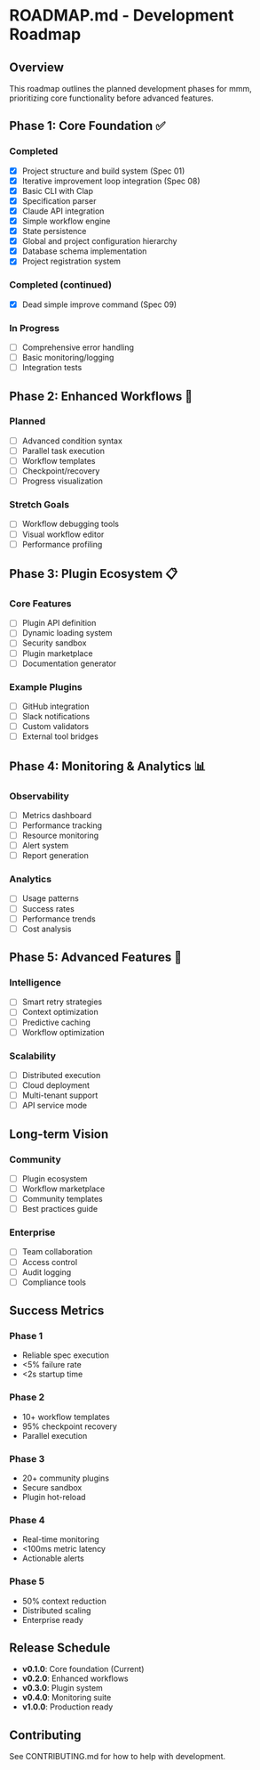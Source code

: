 # ROADMAP.md - Development Roadmap

## Overview

This roadmap outlines the planned development phases for mmm, prioritizing core functionality before advanced features.

## Phase 1: Core Foundation ✅

### Completed
- [x] Project structure and build system (Spec 01)
- [x] Iterative improvement loop integration (Spec 08)
- [x] Basic CLI with Clap
- [x] Specification parser
- [x] Claude API integration
- [x] Simple workflow engine
- [x] State persistence
- [x] Global and project configuration hierarchy
- [x] Database schema implementation
- [x] Project registration system

### Completed (continued)
- [x] Dead simple improve command (Spec 09)

### In Progress
- [ ] Comprehensive error handling
- [ ] Basic monitoring/logging
- [ ] Integration tests

## Phase 2: Enhanced Workflows 🚧

### Planned
- [ ] Advanced condition syntax
- [ ] Parallel task execution
- [ ] Workflow templates
- [ ] Checkpoint/recovery
- [ ] Progress visualization

### Stretch Goals
- [ ] Workflow debugging tools
- [ ] Visual workflow editor
- [ ] Performance profiling

## Phase 3: Plugin Ecosystem 📋

### Core Features
- [ ] Plugin API definition
- [ ] Dynamic loading system
- [ ] Security sandbox
- [ ] Plugin marketplace
- [ ] Documentation generator

### Example Plugins
- [ ] GitHub integration
- [ ] Slack notifications
- [ ] Custom validators
- [ ] External tool bridges

## Phase 4: Monitoring & Analytics 📊

### Observability
- [ ] Metrics dashboard
- [ ] Performance tracking
- [ ] Resource monitoring
- [ ] Alert system
- [ ] Report generation

### Analytics
- [ ] Usage patterns
- [ ] Success rates
- [ ] Performance trends
- [ ] Cost analysis

## Phase 5: Advanced Features 🚀

### Intelligence
- [ ] Smart retry strategies
- [ ] Context optimization
- [ ] Predictive caching
- [ ] Workflow optimization

### Scalability
- [ ] Distributed execution
- [ ] Cloud deployment
- [ ] Multi-tenant support
- [ ] API service mode

## Long-term Vision

### Community
- [ ] Plugin ecosystem
- [ ] Workflow marketplace
- [ ] Community templates
- [ ] Best practices guide

### Enterprise
- [ ] Team collaboration
- [ ] Access control
- [ ] Audit logging
- [ ] Compliance tools

## Success Metrics

### Phase 1
- Reliable spec execution
- <5% failure rate
- <2s startup time

### Phase 2
- 10+ workflow templates
- 95% checkpoint recovery
- Parallel execution

### Phase 3
- 20+ community plugins
- Secure sandbox
- Plugin hot-reload

### Phase 4
- Real-time monitoring
- <100ms metric latency
- Actionable alerts

### Phase 5
- 50% context reduction
- Distributed scaling
- Enterprise ready

## Release Schedule

- **v0.1.0**: Core foundation (Current)
- **v0.2.0**: Enhanced workflows
- **v0.3.0**: Plugin system
- **v0.4.0**: Monitoring suite
- **v1.0.0**: Production ready

## Contributing

See CONTRIBUTING.md for how to help with development.